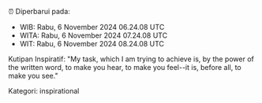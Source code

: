 ⏰ Diperbarui pada:
- WIB: Rabu, 6 November 2024 06.24.08 UTC
- WITA: Rabu, 6 November 2024 07.24.08 UTC
- WIT: Rabu, 6 November 2024 08.24.08 UTC

Kutipan Inspiratif:
"My task, which I am trying to achieve is, by the power of the written word, to make you hear, to make you feel--it is, before all, to make you see."


Kategori: inspirational

